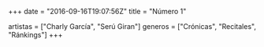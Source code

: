 +++
date = "2016-09-16T19:07:56Z"
title = "Número 1"

artistas = ["Charly García", "Serú Giran"]
generos = ["Crónicas", "Recitales", "Ránkings"]
+++
